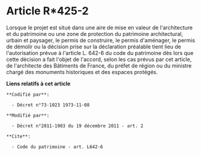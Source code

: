 # Article R*425-2

Lorsque le projet est situé dans une aire de mise en valeur de l'architecture et du patrimoine ou une zone de protection du
patrimoine architectural, urbain et paysager, le permis de construire, le permis d'aménager, le permis de démolir ou la
décision prise sur la déclaration préalable tient lieu de l'autorisation prévue à l'article L. 642-6 du code du patrimoine
dès lors que cette décision a fait l'objet de l'accord, selon les cas prévus par cet article, de l'architecte des Bâtiments
de France, du préfet de région ou du ministre chargé des monuments historiques et des espaces protégés.

**Liens relatifs à cet article**

	**Codifié par**:

	  - Décret n°73-1023 1973-11-08

	**Modifié par**:

	  - Décret n°2011-1903 du 19 décembre 2011 - art. 2

	**Cite**:

	  - Code du patrimoine - art. L642-6
